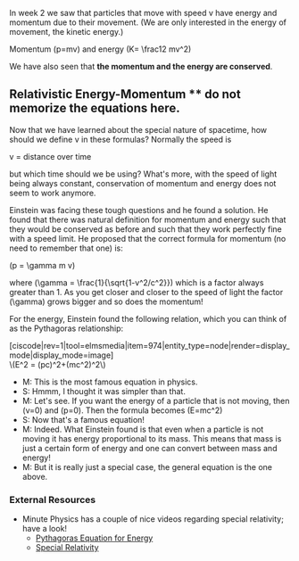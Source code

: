 In week 2 we saw that particles that move with speed v have energy and momentum due to their movement. (We are only interested in the energy of movement, the kinetic energy.)

Momentum \(p=mv\) and energy \(K= \frac12 mv^2\)

We have also seen that **the momentum and the energy are conserved**.

Relativistic Energy-Momentum \*\* do not memorize the equations here. 
----------------------------------------------------------------------

Now that we have learned about the special nature of spacetime, how should we define v in these formulas? Normally the speed is

v = distance over time

but which time should we be using? What's more, with the speed of light being always constant, conservation of momentum and energy does not seem to work anymore.

Einstein was facing these tough questions and he found a solution. He found that there was natural definition for momentum and energy such that they would be conserved as before and such that they work perfectly fine with a speed limit. He proposed that the correct formula for momentum (no need to remember that one) is:

\(p = \gamma m v\)

where \(\gamma = \frac{1}{\sqrt{1-v^2/c^2}}\) which is a factor always greater than 1. As you get closer and closer to the speed of light the factor \(\gamma\) grows bigger and so does the momentum!

For the energy, Einstein found the following relation, which you can think of as the Pythagoras relationship:

<div class="max-width: 30em">[ciscode|rev=1|tool=elmsmedia|item=974|entity_type=node|render=display_mode|display_mode=image]

</div>\(E^2 = (pc)^2+(mc^2)^2\)

- M: This is the most famous equation in physics.
- S: Hmmm, I thought it was simpler than that.
- M: Let's see. If you want the energy of a particle that is not moving, then \(v=0\) and \(p=0\). Then the formula becomes \(E=mc^2\)
- S: Now that's a famous equation!
- M: Indeed. What Einstein found is that even when a particle is not moving it has energy proportional to its mass. This means that mass is just a certain form of energy and one can convert between mass and energy!
- M: But it is really just a special case, the general equation is the one above.

### External Resources 

- Minute Physics has a couple of nice videos regarding special relativity; have a look! 
  - [Pythagoras Equation for Energy](http://www.youtube.com/watch?v=NnMIhxWRGNw&list=PLED25F943F8D6081C&index=4&feature=plcp)
  - [Special Relativity](http://www.youtube.com/watch?annotation_id=annotation_447492&feature=iv&index=1&list=PLED25F943F8D6081C&src_vid=hW7DW9NIO9M&v=ajhFNcUTJI0)